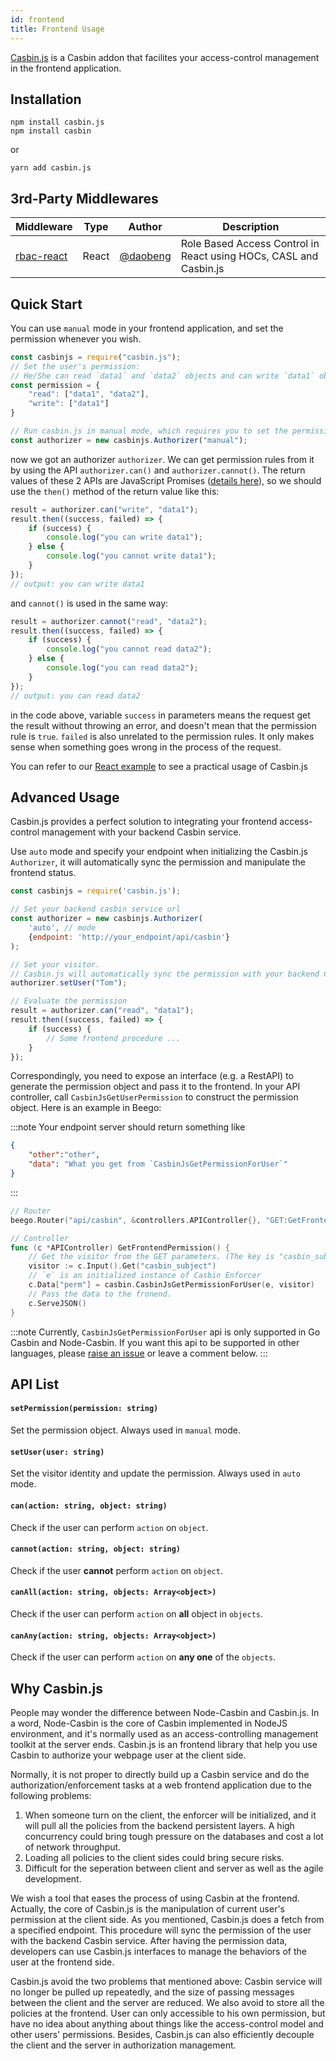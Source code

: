 ```yaml
---
id: frontend
title: Frontend Usage
---
```


[Casbin.js](https://github.com/casbin/casbin.js) is a Casbin addon that facilites your access-control management in the frontend application.


## Installation

```
npm install casbin.js
npm install casbin
```
or
```
yarn add casbin.js
```

## 3rd-Party Middlewares

Middleware | Type | Author | Description
----|------|----|----
[rbac-react](https://github.com/daobeng/rbac-react) | React | [@daobeng](https://github.com/daobeng) | Role Based Access Control in React using HOCs, CASL and Casbin.js

## Quick Start
You can use `manual` mode in your frontend application, and set the permission whenever you wish.
```Javascript
const casbinjs = require("casbin.js");
// Set the user's permission:
// He/She can read `data1` and `data2` objects and can write `data1` object
const permission = {
    "read": ["data1", "data2"],
    "write": ["data1"]
}

// Run casbin.js in manual mode, which requires you to set the permission manually.
const authorizer = new casbinjs.Authorizer("manual");
```

now we got an authorizer `authorizer`. We can get permission rules from it by using the API `authorizer.can()` and `authorizer.cannot()`. The return values of these 2 APIs are JavaScript Promises ([details here](https://developer.mozilla.org/en-US/docs/Web/JavaScript/Guide/Using_promises)), so we should use the `then()` method of the return value like this:

```javascript
result = authorizer.can("write", "data1");
result.then((success, failed) => {
    if (success) {
        console.log("you can write data1");
    } else {
        console.log("you cannot write data1");
    }
});
// output: you can write data1
```

and `cannot()` is used in the same way:

```javascript
result = authorizer.cannot("read", "data2");
result.then((success, failed) => {
    if (success) {
        console.log("you cannot read data2");
    } else {
        console.log("you can read data2");
    }
});
// output: you can read data2
```

in the code above, variable `success` in parameters means the request get the result without throwing an error, and doesn't mean that the permission rule is `true`. `failed` is also unrelated to the permission rules. It only makes sense when something goes wrong in the process of the request.

You can refer to our [React example](https://github.com/casbin-js/examples) to see a practical usage of Casbin.js

<!-- #### Permission Object
Casbin.js will accept a JSON object to manipulate the correspoding permission of a visitor. For example:
```
{
    "read": ["data1", "data2"],
    "write": ["data1"]
}
```
The permission object above shows the visitor can `read` `data1` and `data2` objects, while can only `write` `data1` objects. -->


## Advanced Usage

Casbin.js provides a perfect solution to integrating your frontend access-control management with your backend Casbin service.


Use `auto` mode and specify your endpoint when initializing the Casbin.js `Authorizer`, it will automatically sync the permission and manipulate the frontend status.

```Javascript
const casbinjs = require('casbin.js');

// Set your backend casbin service url
const authorizer = new casbinjs.Authorizer(
    'auto', // mode
    {endpoint: 'http://your_endpoint/api/casbin'}
);

// Set your visitor. 
// Casbin.js will automatically sync the permission with your backend Casbin service.
authorizer.setUser("Tom");

// Evaluate the permission
result = authorizer.can("read", "data1");
result.then((success, failed) => {
    if (success) {
        // Some frontend procedure ...
    }
});
```

Correspondingly, you need to expose an interface (e.g. a RestAPI) to generate the permission object and pass it to the frontend. In your API controller, call `CasbinJsGetUserPermission` to construct the permission object. Here is an example in Beego:

:::note
Your endpoint server should return something like
```json
{
    "other":"other",
    "data": "What you get from `CasbinJsGetPermissionForUser`"
}
```
:::

```Go
// Router
beego.Router("api/casbin", &controllers.APIController{}, "GET:GetFrontendPermission")

// Controller
func (c *APIController) GetFrontendPermission() {
    // Get the visitor from the GET parameters. (The key is "casbin_subject")
    visitor := c.Input().Get("casbin_subject")
    // `e` is an initialized instance of Casbin Enforcer
    c.Data["perm"] = casbin.CasbinJsGetPermissionForUser(e, visitor) 
    // Pass the data to the fronend.
    c.ServeJSON()
}
```

:::note
Currently, `CasbinJsGetPermissionForUser` api is only supported in Go Casbin and Node-Casbin. If you want this api to be supported in other languages, please [raise an issue](https://github.com/casbin/casbin.js/issues) or leave a comment below.
:::


## API List

#### `setPermission(permission: string)`
Set the permission object. Always used in `manual` mode.

#### `setUser(user: string)`
Set the visitor identity and update the permission. Always used in `auto` mode.

#### `can(action: string, object: string)`
Check if the user can perform `action` on `object`.

#### `cannot(action: string, object: string)`
Check if the user **cannot** perform `action` on `object`.

#### `canAll(action: string, objects: Array<object>)`
Check if the user can perform `action` on **all** object in `objects`.

#### `canAny(action: string, objects: Array<object>)`
Check if the user can perform `action` on **any one** of the `objects`.


## Why Casbin.js

People may wonder the difference between Node-Casbin and Casbin.js. In a word, Node-Casbin is the core of Casbin implemented in NodeJS environment, and it's normally used as an access-controlling management toolkit at the server ends. Casbin.js is an frontend library that help you use Casbin to authorize your webpage user at the client side.

Normally, it is not proper to directly build up a Casbin service and do the authorization/enforcement tasks at a web frontend application due to the following problems:
1. When someone turn on the client, the enforcer will be initialized, and it will pull all the policies from the backend persistent layers. A high concurrency could bring tough pressure on the databases and cost a lot of network throughput. 
2. Loading all policies to the client sides could bring secure risks.
3. Difficult for the seperation between client and server as well as the agile development.

We wish a tool that eases the process of using Casbin at the frontend. Actually, the core of Casbin.js is the manipulation of current user's permission at the client side. As you mentioned, Casbin.js does a fetch from a specified endpoint. This procedure will sync the permission of the user with the backend Casbin service. After having the permission data, developers can use Casbin.js interfaces to manage the behaviors of the user at the frontend side.

Casbin.js avoid the two problems that mentioned above: Casbin service will no longer be pulled up repeatedly, and the size of passing messages between the client and the server are reduced. We also avoid to store all the policies at the frontend. User can only accessible to his own permission, but have no idea about anything about things like the access-control model and other users' permissions. Besides, Casbin.js can also efficiently decouple the client and the server in authorization management.

